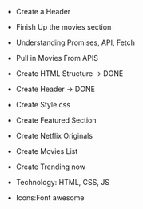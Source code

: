 - Create a Header
- Finish Up the movies section
- Understanding Promises, API, Fetch
- Pull in Movies From APIS

- Create HTML Structure -> DONE
- Create Header -> DONE
- Create Style.css
- Create Featured Section
- Create Netflix Originals
- Create Movies List
- Create Trending now
- Technology: HTML, CSS, JS
- Icons:Font awesome

